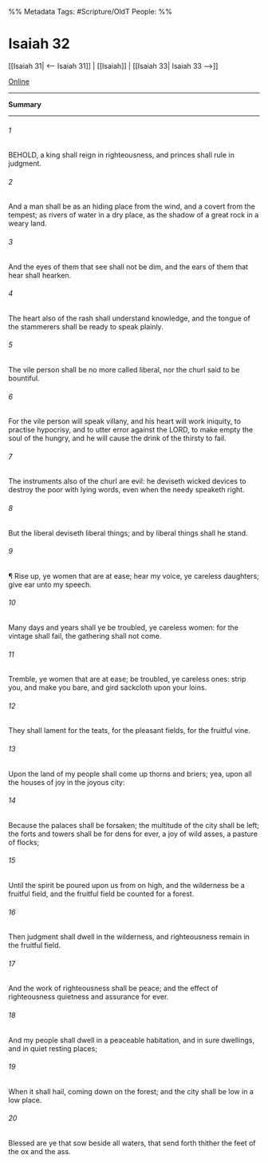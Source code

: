 

%% Metadata
Tags: #Scripture/OldT
People: 
%%
# Isaiah 32
[[Isaiah 31| <-- Isaiah 31]] | [[Isaiah]] | [[Isaiah 33| Isaiah 33 -->]]

[Online](https://churchofjesuschrist.org/study/scriptures/ot/isa/32?lang=eng)

---
__Summary__



---

###### 1
BEHOLD, a king shall reign in righteousness, and princes shall rule in judgment.
###### 2
And a man shall be as an hiding place from the wind, and a covert from the tempest; as rivers of water in a dry place, as the shadow of a great rock in a weary land.
###### 3
And the eyes of them that see shall not be dim, and the ears of them that hear shall hearken.
###### 4
The heart also of the rash shall understand knowledge, and the tongue of the stammerers shall be ready to speak plainly.
###### 5
The vile person shall be no more called liberal, nor the churl said to be bountiful.
###### 6
For the vile person will speak villany, and his heart will work iniquity, to practise hypocrisy, and to utter error against the LORD, to make empty the soul of the hungry, and he will cause the drink of the thirsty to fail.
###### 7
The instruments also of the churl are evil: he deviseth wicked devices to destroy the poor with lying words, even when the needy speaketh right.
###### 8
But the liberal deviseth liberal things; and by liberal things shall he stand.
###### 9
¶ Rise up, ye women that are at ease; hear my voice, ye careless daughters; give ear unto my speech.
###### 10
Many days and years shall ye be troubled, ye careless women: for the vintage shall fail, the gathering shall not come.
###### 11
Tremble, ye women that are at ease; be troubled, ye careless ones: strip you, and make you bare, and gird sackcloth upon your loins.
###### 12
They shall lament for the teats, for the pleasant fields, for the fruitful vine.
###### 13
Upon the land of my people shall come up thorns and briers; yea, upon all the houses of joy in the joyous city:
###### 14
Because the palaces shall be forsaken; the multitude of the city shall be left; the forts and towers shall be for dens for ever, a joy of wild asses, a pasture of flocks;
###### 15
Until the spirit be poured upon us from on high, and the wilderness be a fruitful field, and the fruitful field be counted for a forest.
###### 16
Then judgment shall dwell in the wilderness, and righteousness remain in the fruitful field.
###### 17
And the work of righteousness shall be peace; and the effect of righteousness quietness and assurance for ever.
###### 18
And my people shall dwell in a peaceable habitation, and in sure dwellings, and in quiet resting places;
###### 19
When it shall hail, coming down on the forest; and the city shall be low in a low place.
###### 20
Blessed are ye that sow beside all waters, that send forth thither the feet of the ox and the ass.



